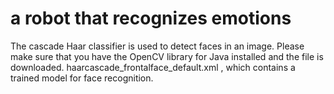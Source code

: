 # a robot that recognizes emotions
The cascade Haar classifier is used to detect faces in an image. Please make sure that you have the OpenCV library for Java installed and the file is downloaded. haarcascade_frontalface_default.xml , which contains a trained model for face recognition.
